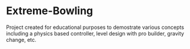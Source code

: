 # Extreme-Bowling
Project created for educational purposes to demostrate various concepts including a physics based controller, level design with pro builder, gravity change, etc.
